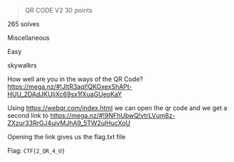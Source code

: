 > QR CODE V2
30 points

265 solves

Miscellaneous

Easy

skywalkrs

How well are you in the ways of the QR Code? https://mega.nz/#!JItR3aqI!QKGxexShAPt-HUU_2DAdJKUljXc69sx1fXuaGUeoKaY


Using https://webqr.com/index.html we can open the qr code and we get a second link to https://mega.nz/#!9NFhUbwQ!vtrLVum8z-ZXzur33RrGJ4uivMJhA9_5TW2ulHucXoU

Opening the link gives us the flag.txt file

Flag: `CTF{2_QR_4_U}`
